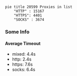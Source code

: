 
```mermaid
pie title 20599 Proxies in list
    "HTTP" : 15167
    "HTTPS": 4401
    "SOCKS" : 3674
```

### Some Info
#### Average Timeout

- mixed: 4.4s
- http: 2.4s
- https: 7.6s
- socks: 6.4s